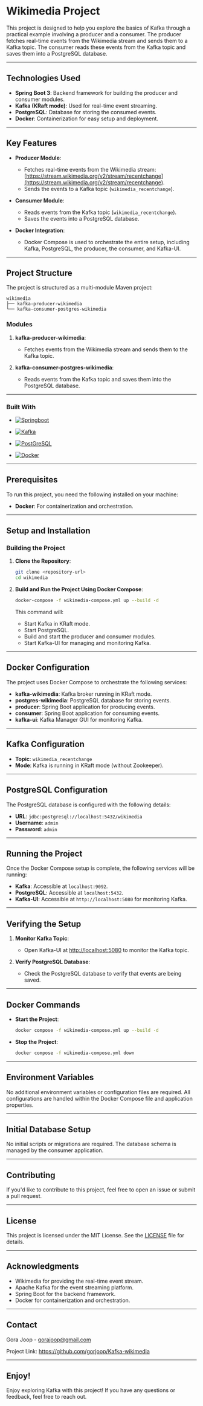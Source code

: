 # Wikimedia Project

This project is designed to help you explore the basics of Kafka through a practical example involving a producer and a consumer. The producer fetches real-time events from the Wikimedia stream and sends them to a Kafka topic. The consumer reads these events from the Kafka topic and saves them into a PostgreSQL database.

---

## Technologies Used

- **Spring Boot 3**: Backend framework for building the producer and consumer modules.
- **Kafka (KRaft mode)**: Used for real-time event streaming.
- **PostgreSQL**: Database for storing the consumed events.
- **Docker**: Containerization for easy setup and deployment.

---

## Key Features

- **Producer Module**:
    - Fetches real-time events from the Wikimedia stream: [https://stream.wikimedia.org/v2/stream/recentchange](https://stream.wikimedia.org/v2/stream/recentchange).
    - Sends the events to a Kafka topic (`wikimedia_recentchange`).

- **Consumer Module**:
    - Reads events from the Kafka topic (`wikimedia_recentchange`).
    - Saves the events into a PostgreSQL database.

- **Docker Integration**:
    - Docker Compose is used to orchestrate the entire setup, including Kafka, PostgreSQL, the producer, the consumer, and Kafka-UI.

---

## Project Structure

The project is structured as a multi-module Maven project:

```
wikimedia
├── kafka-producer-wikimedia
└── kafka-consumer-postgres-wikimedia
```

### Modules

1. **kafka-producer-wikimedia**:
    - Fetches events from the Wikimedia stream and sends them to the Kafka topic.

2. **kafka-consumer-postgres-wikimedia**:
    - Reads events from the Kafka topic and saves them into the PostgreSQL database.

---

### Built With

- [![Springboot](https://img.shields.io/badge/Framework-Springboot-green?logo=spring&logoColor=white)](https://spring.io/projects/spring-boot")

- [![Kafka](https://img.shields.io/badge/Apache-Kafka-orange?logo=Apache-kafka&logoColor=white)](https://kafka.apache.org/")

- [![PostGreSQL](https://img.shields.io/badge/Database-PostgreSQL-536a91?logo=postgresql&logoColor=white)](https://www.postgresql.org/")

- [![Docker](https://img.shields.io/badge/Container-Docker-0955d9?logo=docker&logoColor=white)](https://www.docker.com/")

---

## Prerequisites

To run this project, you need the following installed on your machine:

- **Docker**: For containerization and orchestration.

---

## Setup and Installation

### Building the Project

1. **Clone the Repository**:
   ```bash
   git clone <repository-url>
   cd wikimedia
   ```

2. **Build and Run the Project Using Docker Compose**:
   ```bash
   docker-compose -f wikimedia-compose.yml up --build -d
   ```
   This command will:
    - Start Kafka in KRaft mode.
    - Start PostgreSQL.
    - Build and start the producer and consumer modules.
    - Start Kafka-UI for managing and monitoring Kafka.

---

## Docker Configuration

The project uses Docker Compose to orchestrate the following services:

- **kafka-wikimedia**: Kafka broker running in KRaft mode.
- **postgres-wikimedia**: PostgreSQL database for storing events.
- **producer**: Spring Boot application for producing events.
- **consumer**: Spring Boot application for consuming events.
- **kafka-ui**: Kafka Manager GUI for monitoring Kafka.

---

## Kafka Configuration

- **Topic**: `wikimedia_recentchange`
- **Mode**: Kafka is running in KRaft mode (without Zookeeper).

---

## PostgreSQL Configuration

The PostgreSQL database is configured with the following details:

- **URL**: `jdbc:postgresql://localhost:5432/wikimedia`
- **Username**: `admin`
- **Password**: `admin`

---

## Running the Project

Once the Docker Compose setup is complete, the following services will be running:

- **Kafka**: Accessible at `localhost:9092`.
- **PostgreSQL**: Accessible at `localhost:5432`.
- **Kafka-UI**: Accessible at `http://localhost:5080` for monitoring Kafka.

---

## Verifying the Setup

1. **Monitor Kafka Topic**:
    - Open Kafka-UI at [http://localhost:5080](http://localhost:5080) to monitor the Kafka topic.

2. **Verify PostgreSQL Database**:
    - Check the PostgreSQL database to verify that events are being saved.

---

## Docker Commands

- **Start the Project**:
  ```bash
  docker compose -f wikimedia-compose.yml up --build -d
  ```

- **Stop the Project**:
  ```bash
  docker compose -f wikimedia-compose.yml down
  ```

---

## Environment Variables

No additional environment variables or configuration files are required. All configurations are handled within the Docker Compose file and application properties.

---

## Initial Database Setup

No initial scripts or migrations are required. The database schema is managed by the consumer application.

---

## Contributing

If you'd like to contribute to this project, feel free to open an issue or submit a pull request.

---

## License

This project is licensed under the MIT License. See the [LICENSE](LICENSE) file for details.

---

## Acknowledgments

- Wikimedia for providing the real-time event stream.
- Apache Kafka for the event streaming platform.
- Spring Boot for the backend framework.
- Docker for containerization and orchestration.


---

## Contact

Gora Joop - gorajoop@gmail.com

Project Link: https://github.com/gorjoop/Kafka-wikimedia

---

## Enjoy!

Enjoy exploring Kafka with this project! If you have any questions or feedback, feel free to reach out.